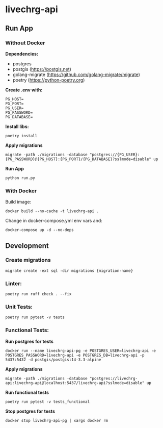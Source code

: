 # livechrg-api

## Run App

### Without Docker
**Dependencies:**

- postgres
- postgis (https://postgis.net)
- golang-migrate (https://github.com/golang-migrate/migrate)
- poetry (https://python-poetry.org)

**Create .env with:**
```
PG_HOST=
PG_PORT=
PG_USER=
PG_PASSWORD=
PG_DATABASE=
```

**Install libs:**
```
poetry install
```

**Apply migrations**
```
migrate -path ./migrations -database "postgres://{PG_USER}:{PG_PASSWORD}@{PG_HOST}:{PG_PORT}/{PG_DATABASE}?sslmode=disable" up
```

**Run App**
```
python run.py
```

### With Docker
Build image:
```
docker build --no-cache -t livechrg-api .
```

Change in docker-compose.yml env vars and:
```
docker-compose up -d --no-deps
```



## Development

### Create migrations
```
migrate create -ext sql -dir migrations {migration-name} 
```


### Linter:
```
poetry run ruff check . --fix
```

### Unit Tests:
```
poetry run pytest -v tests
```

### Functional Tests:
**Run postgres for tests**
```
docker run --name livechrg-api-pg -e POSTGRES_USER=livechrg-api -e POSTGRES_PASSWORD=livechrg-api -e POSTGRES_DB=livechrg-api -p 5437:5432 -d postgis/postgis:14-3.3-alpine
```
**Apply migrations**
```
migrate -path ./migrations -database "postgres://livechrg-api:livechrg-api@localhost:5437/livechrg-api?sslmode=disable" up
```
**Run functional tests**
```
poetry run pytest -v tests_functional
```
**Stop postgres for tests**
```
docker stop livechrg-api-pg | xargs docker rm
```
